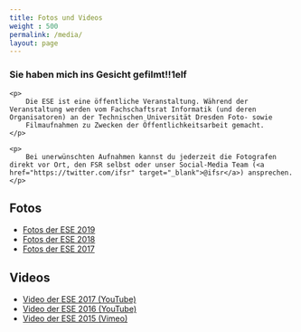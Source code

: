 ```yaml
---
title: Fotos und Videos
weight : 500
permalink: /media/
layout: page
---
```


<div class="notice important">
    <h3>Sie haben mich ins Gesicht gefilmt!!1elf</h3>
    
    <p>
        Die ESE ist eine öffentliche Veranstaltung. Während der Veranstaltung werden vom Fachschaftsrat Informatik (und deren Organisatoren) an der Technischen Universität Dresden Foto- sowie 
        Filmaufnahmen zu Zwecken der Öffentlichkeitsarbeit gemacht.
    </p>
    
    <p>
        Bei unerwünschten Aufnahmen kannst du jederzeit die Fotografen direkt vor Ort, den FSR selbst oder unser Social-Media Team (<a href="https://twitter.com/ifsr" target="_blank">@ifsr</a>) ansprechen.
    </p>
</div>

## Fotos

<nav class="shortnav">
    <ul>
        <li><a href="https://users.ifsr.de/~krebs/ese19/pics" class="btn">Fotos der ESE 2019</a></li>
        <li><a href="https://users.ifsr.de/~vogel/2018/" class="btn">Fotos der ESE 2018</a></li>
        <li><a href="https://users.ifsr.de/~vogel/2017/" class="btn">Fotos der ESE 2017</a></li>
    </ul>
</nav>

## Videos

<nav class="shortnav">
    <ul>
        <li><a href="https://www.youtube.com/watch?v=NlvmPjaTV8A" class="btn">Video der ESE 2017 (YouTube)</a></li>
        <li><a href="https://www.youtube.com/watch?v=JKs45ZJLNz0" class="btn">Video der ESE 2016 (YouTube)</a></li>
        <li><a href="https://vimeo.com/141549237" class="btn">Video der ESE 2015 (Vimeo)</a></li>
    </ul>
</nav>